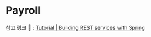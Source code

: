 # Payroll
참고 링크 🔗 : [Tutorial | Building REST services with Spring](https://spring.io/guides/tutorials/rest/)
